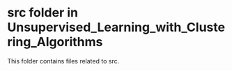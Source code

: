 # src folder in Unsupervised_Learning_with_Clustering_Algorithms 
This folder contains files related to src. 
